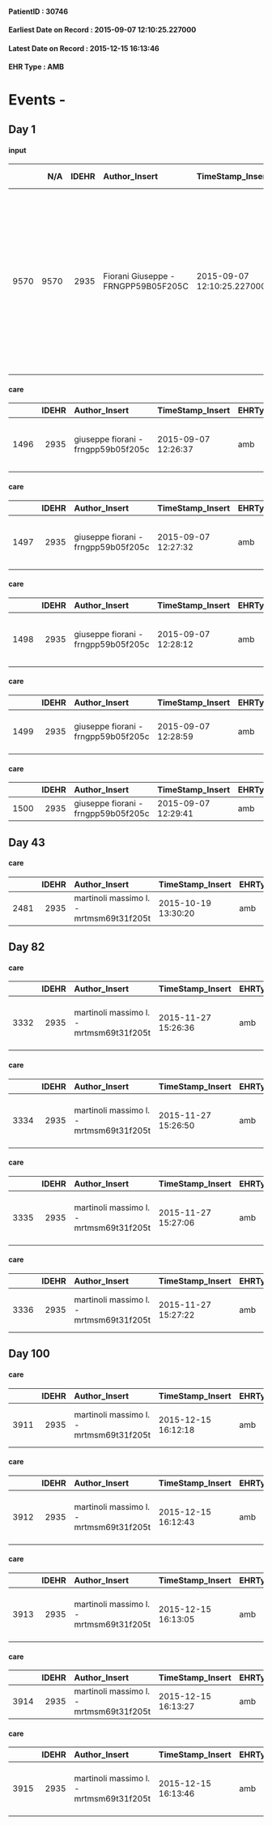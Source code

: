 
#### PatientID : 30746
#### Earliest Date on Record : 2015-09-07 12:10:25.227000
#### Latest Date on Record : 2015-12-15 16:13:46
#### EHR Type : AMB

# Events - 

## Day 1

#### input
|      |    N/A |   IDEHR | Author_Insert                       | TimeStamp_Insert           | EHRType   |   PatientID |   IDDigitalSignDocument | persone_vicine   |   Unnamed: 0_x.1 |   IDANAMNESI_SOCIALE | Patient   | FamigliaAltro   | Paziente_T   | FamigliaAltro_T   |   Non_Rilevabile_x.1 | Note_Non_Rilevabile_x.1   | opt_Problemi   | Note_I                                                                                                                                                                                                                | opt_paziente_a      | opt_famiglia_a      | opt_adeguatezza   | opt_paziente_solo   | ds_note_con                                                                                                                                                                       | opt_presente_assente   | Caregiver_principale   | opt_necessario   | opt_presente   | opt_risorse_ec   | opt_paziente_psi   | opt_Ins_vol   | opt_esenzione   | opt_inv_civile   |   invalidita_perc |   ds_codice_es | Needs               | Domestic partnership   | opt_disponibilita_f   | opt_indennita_acc   | opt_legge   | opt_famiglia_psi   | opt_disponibilit_paz   |
|-----:|-------:|--------:|:------------------------------------|:---------------------------|:----------|------------:|------------------------:|:-----------------|-----------------:|---------------------:|:----------|:----------------|:-------------|:------------------|---------------------:|:--------------------------|:---------------|:----------------------------------------------------------------------------------------------------------------------------------------------------------------------------------------------------------------------|:--------------------|:--------------------|:------------------|:--------------------|:----------------------------------------------------------------------------------------------------------------------------------------------------------------------------------|:-----------------------|:-----------------------|:-----------------|:---------------|:-----------------|:-------------------|:--------------|:----------------|:-----------------|------------------:|---------------:|:--------------------|:-----------------------|:----------------------|:--------------------|:------------|:-------------------|:-----------------------|
| 9570 |   9570 |    2935 | Fiorani Giuseppe - FRNGPP59B05F205C | 2015-09-07 12:10:25.227000 | AMB       |       30746 |                  131970 | N/A              |             1311 |                  876 | Si#1      | Si#1            | No#0         | No#0              |                    0 | NR                        | No#0           | La figlia non sembra avere cognizione di terminalit√†,nonostante un quadro clinico che √® andato progressivamente peggiorando nel corso di questa ultima fase.Il pz √® informato della diagnosi ma non della gravit√† | Sovradimensionate#0 | Sovradimensionate#0 | Si#1              | No#0                | Il pz vive da qualche tempo presso l'abitazione della figlia unica Donata la quale ha 45 anni e convive senza figli.La stessa usufruisce dei permessi ai sensi della legge 104/92 | Assente#0              | La figlia Donata       | Si#1             | No#0           | Da valutare#2    | No#0               | No#0          | Si#1            | Si#1             |               100 |             48 | Clinici#0;Sociali#1 | Figli#2                | No#0                  | Si#1                | Si#1        | No#0               | No#0                   |

#### care
|      |   IDEHR | Author_Insert                       | TimeStamp_Insert    | EHRType   |   PatientID |   IDGESTIONE_AUSILI |   ds_ncons |   opt_annulla_consegna | dt_Ric_consegna     | dt_ric_cons_forn    | opt_ausilio                             |
|-----:|--------:|:------------------------------------|:--------------------|:----------|------------:|--------------------:|-----------:|-----------------------:|:--------------------|:--------------------|:----------------------------------------|
| 1496 |    2935 | giuseppe fiorani - frngpp59b05f205c | 2015-09-07 12:26:37 | amb       |       30746 |                1340 |      25956 |                      0 | 2015-08-27 00:00:00 | 2015-08-27 00:00:00 | antid air mattress with compressor # 16 |

#### care
|      |   IDEHR | Author_Insert                       | TimeStamp_Insert    | EHRType   |   PatientID |   IDGESTIONE_AUSILI |   ds_ncons |   opt_annulla_consegna | dt_Ric_consegna     | dt_ric_cons_forn    | opt_ausilio                          |
|-----:|--------:|:------------------------------------|:--------------------|:----------|------------:|--------------------:|-----------:|-----------------------:|:--------------------|:--------------------|:-------------------------------------|
| 1497 |    2935 | giuseppe fiorani - frngpp59b05f205c | 2015-09-07 12:27:32 | amb       |       30746 |                1341 |      25956 |                      0 | 2015-08-27 00:00:00 | 2015-08-27 00:00:00 | 2 tips walker 2 wheels (walker) # 10 |

#### care
|      |   IDEHR | Author_Insert                       | TimeStamp_Insert    | EHRType   |   PatientID |   IDGESTIONE_AUSILI |   ds_ncons |   opt_annulla_consegna | dt_Ric_consegna     | dt_ric_cons_forn    | opt_ausilio                                     |
|-----:|--------:|:------------------------------------|:--------------------|:----------|------------:|--------------------:|-----------:|-----------------------:|:--------------------|:--------------------|:------------------------------------------------|
| 1498 |    2935 | giuseppe fiorani - frngpp59b05f205c | 2015-09-07 12:28:12 | amb       |       30746 |                1342 |      25956 |                      0 | 2015-08-27 00:00:00 | 2015-08-27 00:00:00 | electronic articulated bed with side rails # 14 |

#### care
|      |   IDEHR | Author_Insert                       | TimeStamp_Insert    | EHRType   |   PatientID |   IDGESTIONE_AUSILI |   ds_ncons |   opt_annulla_consegna | dt_Ric_consegna     | dt_ric_cons_forn    | opt_ausilio                    |
|-----:|--------:|:------------------------------------|:--------------------|:----------|------------:|--------------------:|-----------:|-----------------------:|:--------------------|:--------------------|:-------------------------------|
| 1499 |    2935 | giuseppe fiorani - frngpp59b05f205c | 2015-09-07 12:28:59 | amb       |       30746 |                1343 |      25956 |                      0 | 2015-08-27 00:00:00 | 2015-08-27 00:00:00 | folding wheelchair outdoor # 3 |

#### care
|      |   IDEHR | Author_Insert                       | TimeStamp_Insert    | EHRType   |   PatientID |   IDGESTIONE_AUSILI |   ds_ncons |   opt_annulla_consegna | dt_Ric_consegna     | dt_ric_cons_forn    | opt_ausilio           |
|-----:|--------:|:------------------------------------|:--------------------|:----------|------------:|--------------------:|-----------:|-----------------------:|:--------------------|:--------------------|:----------------------|
| 1500 |    2935 | giuseppe fiorani - frngpp59b05f205c | 2015-09-07 12:29:41 | amb       |       30746 |                1344 |      25974 |                      0 | 2015-08-28 00:00:00 | 2015-08-28 00:00:00 | swivel seat bath # 22 |


## Day 43

#### care
|      |   IDEHR | Author_Insert                           | TimeStamp_Insert    | EHRType   |   PatientID |   IDGESTIONE_AUSILI |   ds_ncons |   ds_nbolla | dt_consegna         |   opt_annulla_consegna | dt_Ric_consegna     | dt_ric_cons_forn    | opt_ausilio           |
|-----:|--------:|:----------------------------------------|:--------------------|:----------|------------:|--------------------:|-----------:|------------:|:--------------------|-----------------------:|:--------------------|:--------------------|:----------------------|
| 2481 |    2935 | martinoli massimo l. - mrtmsm69t31f205t | 2015-10-19 13:30:20 | amb       |       30746 |                2325 |      25974 |         878 | 2015-09-01 00:00:00 |                      0 | 2015-08-28 00:00:00 | 2015-08-28 00:00:00 | swivel seat bath # 22 |


## Day 82

#### care
|      |   IDEHR | Author_Insert                           | TimeStamp_Insert    | EHRType   |   PatientID |   IDGESTIONE_AUSILI |   ds_ncons |   ds_nbolla | dt_consegna         |   opt_annulla_consegna | dt_Ric_consegna     | dt_ric_cons_forn    | opt_ausilio                                     |
|-----:|--------:|:----------------------------------------|:--------------------|:----------|------------:|--------------------:|-----------:|------------:|:--------------------|-----------------------:|:--------------------|:--------------------|:------------------------------------------------|
| 3332 |    2935 | martinoli massimo l. - mrtmsm69t31f205t | 2015-11-27 15:26:36 | amb       |       30746 |                3187 |      25956 |         864 | 2015-08-28 00:00:00 |                      0 | 2015-08-27 00:00:00 | 2015-08-27 00:00:00 | electronic articulated bed with side rails # 14 |

#### care
|      |   IDEHR | Author_Insert                           | TimeStamp_Insert    | EHRType   |   PatientID |   IDGESTIONE_AUSILI |   ds_ncons |   ds_nbolla | dt_consegna         |   opt_annulla_consegna | dt_Ric_consegna     | dt_ric_cons_forn    | opt_ausilio                          |
|-----:|--------:|:----------------------------------------|:--------------------|:----------|------------:|--------------------:|-----------:|------------:|:--------------------|-----------------------:|:--------------------|:--------------------|:-------------------------------------|
| 3334 |    2935 | martinoli massimo l. - mrtmsm69t31f205t | 2015-11-27 15:26:50 | amb       |       30746 |                3189 |      25956 |         864 | 2015-08-28 00:00:00 |                      0 | 2015-08-27 00:00:00 | 2015-08-27 00:00:00 | 2 tips walker 2 wheels (walker) # 10 |

#### care
|      |   IDEHR | Author_Insert                           | TimeStamp_Insert    | EHRType   |   PatientID |   IDGESTIONE_AUSILI |   ds_ncons |   ds_nbolla | dt_consegna         |   opt_annulla_consegna | dt_Ric_consegna     | dt_ric_cons_forn    | opt_ausilio                             |
|-----:|--------:|:----------------------------------------|:--------------------|:----------|------------:|--------------------:|-----------:|------------:|:--------------------|-----------------------:|:--------------------|:--------------------|:----------------------------------------|
| 3335 |    2935 | martinoli massimo l. - mrtmsm69t31f205t | 2015-11-27 15:27:06 | amb       |       30746 |                3190 |      25956 |         864 | 2015-08-28 00:00:00 |                      0 | 2015-08-27 00:00:00 | 2015-08-27 00:00:00 | antid air mattress with compressor # 16 |

#### care
|      |   IDEHR | Author_Insert                           | TimeStamp_Insert    | EHRType   |   PatientID |   IDGESTIONE_AUSILI |   ds_ncons |   ds_nbolla | dt_consegna         |   opt_annulla_consegna | dt_Ric_consegna     | dt_ric_cons_forn    | opt_ausilio                    |
|-----:|--------:|:----------------------------------------|:--------------------|:----------|------------:|--------------------:|-----------:|------------:|:--------------------|-----------------------:|:--------------------|:--------------------|:-------------------------------|
| 3336 |    2935 | martinoli massimo l. - mrtmsm69t31f205t | 2015-11-27 15:27:22 | amb       |       30746 |                3191 |      25956 |         864 | 2015-08-28 00:00:00 |                      0 | 2015-08-27 00:00:00 | 2015-08-27 00:00:00 | folding wheelchair outdoor # 3 |


## Day 100

#### care
|      |   IDEHR | Author_Insert                           | TimeStamp_Insert    | EHRType   |   PatientID |   IDGESTIONE_AUSILI |   ds_ncons |   ds_nbolla | dt_consegna         |   ds_nritiro | dt_ritiro           |   opt_annulla_consegna | dt_Ric_consegna     | dt_ric_cons_forn    | dt_ric_ritiro       | dt_ric_ritiro_forn   | opt_ausilio                    |
|-----:|--------:|:----------------------------------------|:--------------------|:----------|------------:|--------------------:|-----------:|------------:|:--------------------|-------------:|:--------------------|-----------------------:|:--------------------|:--------------------|:--------------------|:---------------------|:-------------------------------|
| 3911 |    2935 | martinoli massimo l. - mrtmsm69t31f205t | 2015-12-15 16:12:18 | amb       |       30746 |                3769 |      25956 |         864 | 2015-08-28 00:00:00 |        26074 | 2015-09-14 00:00:00 |                      0 | 2015-08-27 00:00:00 | 2015-08-27 00:00:00 | 2015-09-11 00:00:00 | 2015-09-11 00:00:00  | folding wheelchair outdoor # 3 |

#### care
|      |   IDEHR | Author_Insert                           | TimeStamp_Insert    | EHRType   |   PatientID |   IDGESTIONE_AUSILI |   ds_ncons |   ds_nbolla | dt_consegna         |   ds_nritiro | dt_ritiro           |   opt_annulla_consegna | dt_Ric_consegna     | dt_ric_cons_forn    | dt_ric_ritiro       | dt_ric_ritiro_forn   | opt_ausilio                                     |
|-----:|--------:|:----------------------------------------|:--------------------|:----------|------------:|--------------------:|-----------:|------------:|:--------------------|-------------:|:--------------------|-----------------------:|:--------------------|:--------------------|:--------------------|:---------------------|:------------------------------------------------|
| 3912 |    2935 | martinoli massimo l. - mrtmsm69t31f205t | 2015-12-15 16:12:43 | amb       |       30746 |                3770 |      25956 |         864 | 2015-08-28 00:00:00 |        26074 | 2015-09-14 00:00:00 |                      0 | 2015-08-27 00:00:00 | 2015-08-27 00:00:00 | 2015-09-11 00:00:00 | 2015-09-11 00:00:00  | electronic articulated bed with side rails # 14 |

#### care
|      |   IDEHR | Author_Insert                           | TimeStamp_Insert    | EHRType   |   PatientID |   IDGESTIONE_AUSILI |   ds_ncons |   ds_nbolla | dt_consegna         |   ds_nritiro | dt_ritiro           |   opt_annulla_consegna | dt_Ric_consegna     | dt_ric_cons_forn    | dt_ric_ritiro       | dt_ric_ritiro_forn   | opt_ausilio                          |
|-----:|--------:|:----------------------------------------|:--------------------|:----------|------------:|--------------------:|-----------:|------------:|:--------------------|-------------:|:--------------------|-----------------------:|:--------------------|:--------------------|:--------------------|:---------------------|:-------------------------------------|
| 3913 |    2935 | martinoli massimo l. - mrtmsm69t31f205t | 2015-12-15 16:13:05 | amb       |       30746 |                3771 |      25956 |         864 | 2015-08-28 00:00:00 |        26074 | 2015-09-14 00:00:00 |                      0 | 2015-08-27 00:00:00 | 2015-08-27 00:00:00 | 2015-09-11 00:00:00 | 2015-09-11 00:00:00  | 2 tips walker 2 wheels (walker) # 10 |

#### care
|      |   IDEHR | Author_Insert                           | TimeStamp_Insert    | EHRType   |   PatientID |   IDGESTIONE_AUSILI |   ds_ncons |   ds_nbolla | dt_consegna         |   ds_nritiro | dt_ritiro           |   opt_annulla_consegna | dt_Ric_consegna     | dt_ric_cons_forn    | dt_ric_ritiro       | dt_ric_ritiro_forn   | opt_ausilio           |
|-----:|--------:|:----------------------------------------|:--------------------|:----------|------------:|--------------------:|-----------:|------------:|:--------------------|-------------:|:--------------------|-----------------------:|:--------------------|:--------------------|:--------------------|:---------------------|:----------------------|
| 3914 |    2935 | martinoli massimo l. - mrtmsm69t31f205t | 2015-12-15 16:13:27 | amb       |       30746 |                3772 |      25974 |         878 | 2015-09-01 00:00:00 |        26074 | 2015-09-14 00:00:00 |                      0 | 2015-08-28 00:00:00 | 2015-08-28 00:00:00 | 2015-09-11 00:00:00 | 2015-09-11 00:00:00  | swivel seat bath # 22 |

#### care
|      |   IDEHR | Author_Insert                           | TimeStamp_Insert    | EHRType   |   PatientID |   IDGESTIONE_AUSILI |   ds_ncons |   ds_nbolla | dt_consegna         |   ds_nritiro | dt_ritiro           |   opt_annulla_consegna | dt_Ric_consegna     | dt_ric_cons_forn    | dt_ric_ritiro       | dt_ric_ritiro_forn   | opt_ausilio                             |
|-----:|--------:|:----------------------------------------|:--------------------|:----------|------------:|--------------------:|-----------:|------------:|:--------------------|-------------:|:--------------------|-----------------------:|:--------------------|:--------------------|:--------------------|:---------------------|:----------------------------------------|
| 3915 |    2935 | martinoli massimo l. - mrtmsm69t31f205t | 2015-12-15 16:13:46 | amb       |       30746 |                3773 |      25956 |         864 | 2015-08-28 00:00:00 |        26074 | 2015-09-14 00:00:00 |                      0 | 2015-08-27 00:00:00 | 2015-08-27 00:00:00 | 2015-09-11 00:00:00 | 2015-09-11 00:00:00  | antid air mattress with compressor # 16 |



